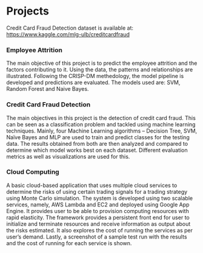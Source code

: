 # Projects
Credit Card Fraud Detection dataset is available at: https://www.kaggle.com/mlg-ulb/creditcardfraud
### Employee Attrition
The main objective of this project is to predict the employee attrition and the factors contributing to it. Using the data, the patterns and relationships are illustrated. Following the CRISP-DM methedology, the model pipeline is developed and predictions are evaluated. The models used are: SVM, Random Forest and Naive Bayes.
### Credit Card Fraud Detection
The main objectives in this project is the detection of credit card fraud. This can be seen as a classification problem and tackled using machine learning techniques. Mainly, four Machine Learning algorithms – Decision Tree, SVM, Naïve Bayes and MLP are used to train and predict classes for the testing data. The results obtained from both are then analyzed and compared to determine which model works best on each dataset. Different evaluation metrics as well as visualizations are used for this.
### Cloud Computing
A basic cloud-based application that uses multiple cloud services to determine the risks of using certain trading signals for a trading strategy using Monte Carlo simulation. The system is developed using two scalable services, namely, AWS Lambda and EC2 and deployed using Google App Engine. It provides user to be able to provision computing resources with rapid elasticity. The framework provides a persistent front end for user to initialize and terminate resources and receive information as output about the risks estimated. It also explores the cost of running the services as per user’s demand. Lastly, a screenshot of a sample test run with the results and the cost of running for each service is shown.


